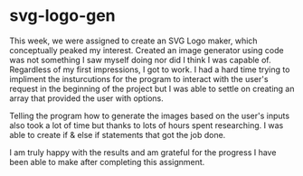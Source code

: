 # svg-logo-gen

This week, we were assigned to create an SVG Logo maker, which conceptually peaked my interest. Created an image generator using code was not something I saw myself doing nor did I think I was capable of. Regardless of my first impressions, I got to work. I had a hard time trying to impliment the insturcutions for the program to interact with the user's request in the beginning of the project but I was able to settle on creating an array that provided the user with options.

Telling the program how to generate the images based on the user's inputs also took a lot of time but thanks to lots of hours spent researching. I was able to create if & else if statements that got the job done. 

I am truly happy with the results and am grateful for the progress I have been able to make after completing this assignment.